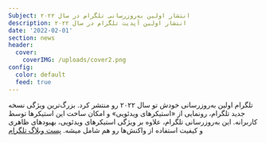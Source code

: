 ```yaml
---
Subject: انتشار اولین به‌روزرسانی تلگرام در سال ۲۰۲۲
description: انتشار اولین آپدیت تلگرام در سال ۲۰۲۲
date: '2022-02-01'
section: news
header:
  cover:
    coverIMG: /uploads/cover2.png
config:
  color: default
  feed: true
---
```

تلگرام اولین به‌روزرسانی خودش تو سال ۲۰۲۲ رو منتشر کرد. بزرگ‌ترین ویژگی نسخه جدید تلگرام، رونمایی از «استیکرهای ویدئویی» و امکان ساخت این استیکرها توسط کاربرانه. این به‌روزرسانی تلگرام، علاوه بر ویژگی استیکرهای ویدئویی، بهبودهای ظاهری و کیفیت استفاده از واکنش‌ها رو هم شامل میشه. [پست وبلاگ تلگرام](https://telegram.org/blog/video-stickers-better-reactions)

